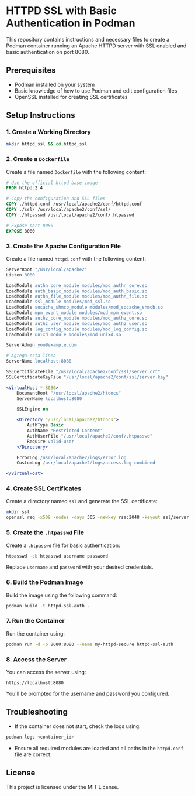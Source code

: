 # HTTPD SSL with Basic Authentication in Podman

This repository contains instructions and necessary files to create a Podman container running an Apache HTTPD server with SSL enabled and basic authentication on port 8080.

## Prerequisites

- Podman installed on your system
- Basic knowledge of how to use Podman and edit configuration files
- OpenSSL installed for creating SSL certificates

## Setup Instructions

### 1. Create a Working Directory

```bash
mkdir httpd_ssl && cd httpd_ssl
```

### 2. Create a `Dockerfile`

Create a file named `Dockerfile` with the following content:

```Dockerfile
# Use the official httpd base image
FROM httpd:2.4

# Copy the configuration and SSL files
COPY ./httpd.conf /usr/local/apache2/conf/httpd.conf
COPY ./ssl/ /usr/local/apache2/conf/ssl/
COPY ./htpasswd /usr/local/apache2/conf/.htpasswd

# Expose port 8080
EXPOSE 8080
```

### 3. Create the Apache Configuration File

Create a file named `httpd.conf` with the following content:

```apache
ServerRoot "/usr/local/apache2"
Listen 8080

LoadModule authn_core_module modules/mod_authn_core.so
LoadModule auth_basic_module modules/mod_auth_basic.so
LoadModule authn_file_module modules/mod_authn_file.so
LoadModule ssl_module modules/mod_ssl.so
LoadModule socache_shmcb_module modules/mod_socache_shmcb.so
LoadModule mpm_event_module modules/mod_mpm_event.so
LoadModule authz_core_module modules/mod_authz_core.so
LoadModule authz_user_module modules/mod_authz_user.so
LoadModule log_config_module modules/mod_log_config.so
LoadModule unixd_module modules/mod_unixd.so

ServerAdmin you@example.com

# Agrega esta línea
ServerName localhost:8080

SSLCertificateFile "/usr/local/apache2/conf/ssl/server.crt"
SSLCertificateKeyFile "/usr/local/apache2/conf/ssl/server.key"

<VirtualHost *:8080>
    DocumentRoot "/usr/local/apache2/htdocs"
    ServerName localhost:8080

    SSLEngine on

    <Directory "/usr/local/apache2/htdocs">
        AuthType Basic
        AuthName "Restricted Content"
        AuthUserFile "/usr/local/apache2/conf/.htpasswd"
        Require valid-user
    </Directory>

    ErrorLog /usr/local/apache2/logs/error.log
    CustomLog /usr/local/apache2/logs/access.log combined

</VirtualHost>
```

### 4. Create SSL Certificates

Create a directory named `ssl` and generate the SSL certificate:

```bash
mkdir ssl
openssl req -x509 -nodes -days 365 -newkey rsa:2048 -keyout ssl/server.key -out ssl/server.crt -subj "/C=US/ST=State/L=City/O=Organization/OU=Unit/CN=localhost"
```

### 5. Create the `.htpasswd` File

Create a `.htpasswd` file for basic authentication:

```bash
htpasswd -cb htpasswd username password
```

Replace `username` and `password` with your desired credentials.

### 6. Build the Podman Image

Build the image using the following command:

```bash
podman build -t httpd-ssl-auth .
```

### 7. Run the Container

Run the container using:

```bash
podman run -d -p 8080:8080 --name my-httpd-secure httpd-ssl-auth
```

### 8. Access the Server

You can access the server using:

```
https://localhost:8080
```

You'll be prompted for the username and password you configured.

## Troubleshooting

- If the container does not start, check the logs using:

```bash
podman logs <container_id>
```

- Ensure all required modules are loaded and all paths in the `httpd.conf` file are correct.

## License

This project is licensed under the MIT License.

